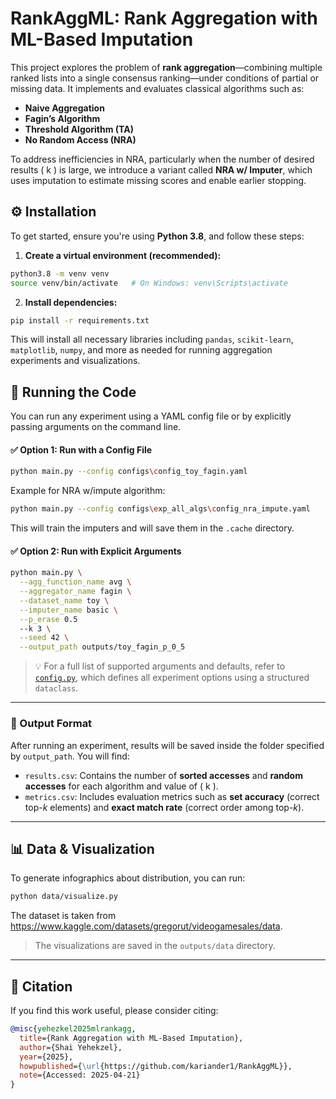 
# RankAggML: Rank Aggregation with ML-Based Imputation

This project explores the problem of **rank aggregation**—combining multiple ranked lists into a single consensus ranking—under conditions of partial or missing data. It implements and evaluates classical algorithms such as:

- **Naive Aggregation**
- **Fagin’s Algorithm**
- **Threshold Algorithm (TA)**
- **No Random Access (NRA)**

To address inefficiencies in NRA, particularly when the number of desired results \( k \) is large, we introduce a variant called **NRA w/ Imputer**, which uses imputation to estimate missing scores and enable earlier stopping.


## ⚙️ Installation

To get started, ensure you're using **Python 3.8**, and follow these steps:

1. **Create a virtual environment (recommended):**

```bash
python3.8 -m venv venv
source venv/bin/activate   # On Windows: venv\Scripts\activate
```

2. **Install dependencies:**

```bash
pip install -r requirements.txt
```

This will install all necessary libraries including `pandas`, `scikit-learn`, `matplotlib`, `numpy`, and more as needed for running aggregation experiments and visualizations.

## 🧪 Running the Code

You can run any experiment using a YAML config file or by explicitly passing arguments on the command line.

#### ✅ Option 1: Run with a Config File

```bash
python main.py --config configs\config_toy_fagin.yaml
```

Example for NRA w/impute algorithm:

```bash
python main.py --config configs\exp_all_algs\config_nra_impute.yaml
```

This will train the imputers and will save them in the `.cache` directory.
#### ✅ Option 2: Run with Explicit Arguments

```bash
python main.py \
  --agg_function_name avg \
  --aggregator_name fagin \
  --dataset_name toy \
  --imputer_name basic \
  --p_erase 0.5
  --k 3 \
  --seed 42 \
  --output_path outputs/toy_fagin_p_0_5
```


> 💡 For a full list of supported arguments and defaults, refer to [`config.py`](./config.py), which defines all experiment options using a structured `dataclass`.

---

### 📂 Output Format

After running an experiment, results will be saved inside the folder specified by `output_path`. You will find:

- `results.csv`: Contains the number of **sorted accesses** and **random accesses** for each algorithm and value of \( k \).
- `metrics.csv`: Includes evaluation metrics such as **set accuracy** (correct top-$k$ elements) and **exact match rate** (correct order among top-$k$).



---

## 📊 Data & Visualization

To generate infographics about distribution, you can run:

```bash
python data/visualize.py
```
The dataset is taken from https://www.kaggle.com/datasets/gregorut/videogamesales/data.

> The visualizations are saved in the `outputs/data` directory.


---

## 📄 Citation

If you find this work useful, please consider citing:

```bibtex
@misc{yehezkel2025mlrankagg,
  title={Rank Aggregation with ML-Based Imputation},
  author={Shai Yehekzel},
  year={2025},
  howpublished={\url{https://github.com/kariander1/RankAggML}},
  note={Accessed: 2025-04-21}
}
```
